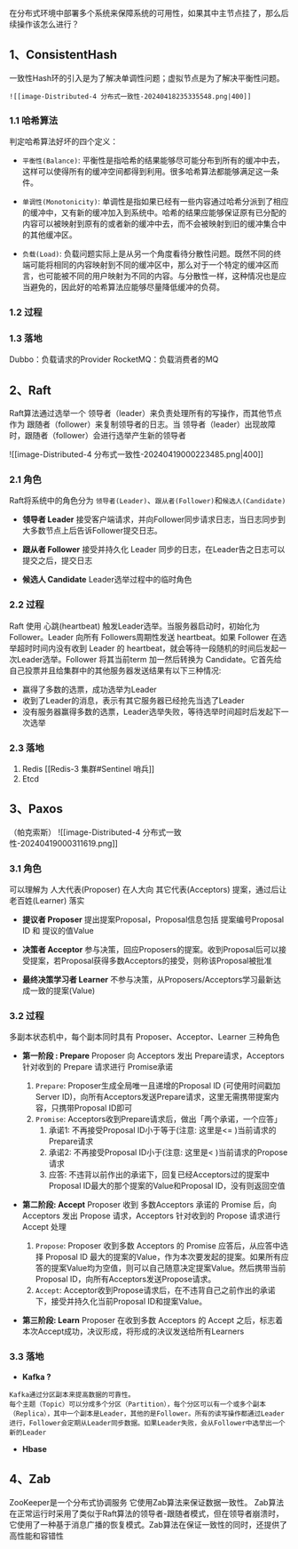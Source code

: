 在分布式环境中部署多个系统来保障系统的可用性，如果其中主节点挂了，那么后续操作该怎么进行？

## 1、ConsistentHash

一致性Hash环的引入是为了解决单调性问题；虚拟节点是为了解决平衡性问题。

	![[image-Distributed-4 分布式一致性-20240418235335548.png|400]]

### 1.1 哈希算法

判定哈希算法好坏的四个定义：

- `平衡性(Balance)`: 平衡性是指哈希的结果能够尽可能分布到所有的缓冲中去，这样可以使得所有的缓冲空间都得到利用。很多哈希算法都能够满足这一条件。
    
- `单调性(Monotonicity)`: 单调性是指如果已经有一些内容通过哈希分派到了相应的缓冲中，又有新的缓冲加入到系统中。哈希的结果应能够保证原有已分配的内容可以被映射到原有的或者新的缓冲中去，而不会被映射到旧的缓冲集合中的其他缓冲区。
    
- `负载(Load)`: 负载问题实际上是从另一个角度看待分散性问题。既然不同的终端可能将相同的内容映射到不同的缓冲区中，那么对于一个特定的缓冲区而言，也可能被不同的用户映射为不同的内容。与分散性一样，这种情况也是应当避免的，因此好的哈希算法应能够尽量降低缓冲的负荷。
    

### 1.2 过程


### 1.3 落地

Dubbo：负载请求的Provider
RocketMQ：负载消费者的MQ

## 2、Raft
Raft算法通过选举一个 领导者（leader）来负责处理所有的写操作，而其他节点作为 跟随者（follower）来复制领导者的日志。当 领导者（leader）出现故障时，跟随者（follower）会进行选举产生新的领导者

![[image-Distributed-4 分布式一致性-20240419000223485.png|400]]

### 2.1 角色

Raft将系统中的角色分为 `领导者(Leader)`、`跟从者(Follower)`和`候选人(Candidate)`
-  **领导者 Leader**
	接受客户端请求，并向Follower同步请求日志，当日志同步到大多数节点上后告诉Follower提交日志。

-  **跟从者 Follower**
	接受并持久化 Leader 同步的日志，在Leader告之日志可以提交之后，提交日志

-  **候选人 Candidate**
	Leader选举过程中的临时角色

### 2.2 过程

Raft 使用 心跳(heartbeat) 触发Leader选举。当服务器启动时，初始化为 Follower。Leader 向所有 Followers周期性发送 heartbeat。如果 Follower 在选举超时时间内没有收到 Leader 的 heartbeat，就会等待一段随机的时间后发起一次Leader选举。Follower 将其当前term 加一然后转换为 Candidate。它首先给自己投票并且给集群中的其他服务器发送结果有以下三种情况:
-  赢得了多数的选票，成功选举为Leader
-  收到了Leader的消息，表示有其它服务器已经抢先当选了Leader
-  没有服务器赢得多数的选票，Leader选举失败，等待选举时间超时后发起下一次选举

### 2.3 落地

1.  Redis [[Redis-3 集群#Sentinel 哨兵]]
2.  Etcd


## 3、Paxos
（帕克索斯）
![[image-Distributed-4 分布式一致性-20240419000311619.png]]
### 3.1 角色

可以理解为 人大代表(Proposer) 在人大向 其它代表(Acceptors) 提案，通过后让 老百姓(Learner) 落实

-  **提议者 Proposer**
	提出提案Proposal，Proposal信息包括 提案编号Proposal ID 和 提议的值Value

-  **决策者 Acceptor**
	参与决策，回应Proposers的提案。收到Proposal后可以接受提案，若Proposal获得多数Acceptors的接受，则称该Proposal被批准

-  **最终决策学习者 Learner**
	不参与决策，从Proposers/Acceptors学习最新达成一致的提案(Value)

### 3.2 过程

多副本状态机中，每个副本同时具有 Proposer、Acceptor、Learner 三种角色
 -  **第一阶段 : Prepare** 
		Proposer 向 Acceptors 发出 Prepare请求，Acceptors 针对收到的 Prepare 请求进行 Promise承诺
    1. `Prepare`: Proposer生成全局唯一且递增的Proposal ID (可使用时间戳加Server ID)，向所有Acceptors发送Prepare请求，这里无需携带提案内容，只携带Proposal ID即可
    2. `Promise`: Acceptors收到Prepare请求后，做出「两个承诺，一个应答」
        1. 承诺1:  不再接受Proposal ID小于等于(注意: 这里是<= )当前请求的Prepare请求
        2. 承诺2:  不再接受Proposal ID小于(注意: 这里是< )当前请求的Propose请求
        3. 应答:  不违背以前作出的承诺下，回复已经Acceptors过的提案中Proposal ID最大的那个提案的Value和Proposal ID，没有则返回空值

 - **第二阶段: Accept**
	  Proposer 收到 多数Acceptors 承诺的 Promise 后，向 Acceptors 发出 Propose 请求，Acceptors 针对收到的 Propose 请求进行 Accept 处理
    1. `Propose`: Proposer 收到多数 Acceptors 的 Promise 应答后，从应答中选择 Proposal ID 最大的提案的Value，作为本次要发起的提案。如果所有应答的提案Value均为空值，则可以自己随意决定提案Value。然后携带当前Proposal ID，向所有Acceptors发送Propose请求。
    2. `Accept`: Acceptor收到Propose请求后，在不违背自己之前作出的承诺下，接受并持久化当前Proposal ID和提案Value。

 -  **第三阶段: Learn**
	   Proposer 在收到多数 Acceptors 的 Accept 之后，标志着本次Accept成功，决议形成，将形成的决议发送给所有Learners


### 3.3 落地

 - **Kafka ?**
 
```
Kafka通过分区副本来提高数据的可靠性。
每个主题（Topic）可以分成多个分区（Partition），每个分区可以有一个或多个副本（Replica），其中一个副本是Leader，其他的是Follower。所有的读写操作都通过Leader进行，Follower会定期从Leader同步数据。如果Leader失败，会从Follower中选举出一个新的Leader
```


-  **Hbase**


## 4、Zab

ZooKeeper是一个分布式协调服务 它使用Zab算法来保证数据一致性。
Zab算法在正常运行时采用了类似于Raft算法的领导者-跟随者模式，但在领导者崩溃时，它使用了一种基于消息广播的恢复模式。Zab算法在保证一致性的同时，还提供了高性能和容错性